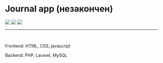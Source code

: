 <h1>Journal app (незакончен)</h1>

<img src="../images/image.png">

<img src="../images/image-1.png">

<img src="../images/image-2.png">

<hr>
<br>
<p>Frontend: HTML, CSS, javascript</p>
<p>Backend: PHP, Laravel, MySQL</p>
